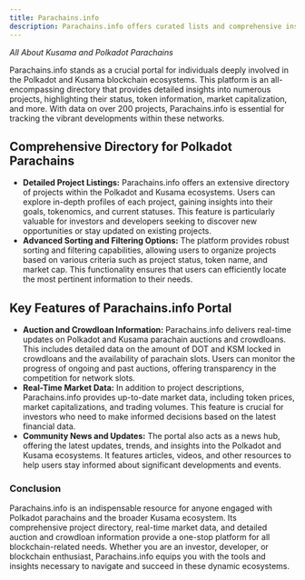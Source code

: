```yaml
---
title: Parachains.info
description: Parachains.info offers curated lists and comprehensive insights on Kusama and Polkadot parachains projects.
---
```


*All About Kusama and Polkadot Parachains*

Parachains.info stands as a crucial portal for individuals deeply involved in the Polkadot and Kusama blockchain ecosystems. This platform is an all-encompassing directory that provides detailed insights into numerous projects, highlighting their status, token information, market capitalization, and more. With data on over 200 projects, Parachains.info is essential for tracking the vibrant developments within these networks.

## Comprehensive Directory for Polkadot Parachains
- **Detailed Project Listings:** Parachains.info offers an extensive directory of projects within the Polkadot and Kusama ecosystems. Users can explore in-depth profiles of each project, gaining insights into their goals, tokenomics, and current statuses. This feature is particularly valuable for investors and developers seeking to discover new opportunities or stay updated on existing projects.
- **Advanced Sorting and Filtering Options:** The platform provides robust sorting and filtering capabilities, allowing users to organize projects based on various criteria such as project status, token name, and market cap. This functionality ensures that users can efficiently locate the most pertinent information to their needs.

## Key Features of Parachains.info Portal
- **Auction and Crowdloan Information:** Parachains.info delivers real-time updates on Polkadot and Kusama parachain auctions and crowdloans. This includes detailed data on the amount of DOT and KSM locked in crowdloans and the availability of parachain slots. Users can monitor the progress of ongoing and past auctions, offering transparency in the competition for network slots.
- **Real-Time Market Data:** In addition to project descriptions, Parachains.info provides up-to-date market data, including token prices, market capitalizations, and trading volumes. This feature is crucial for investors who need to make informed decisions based on the latest financial data.
- **Community News and Updates:** The portal also acts as a news hub, offering the latest updates, trends, and insights into the Polkadot and Kusama ecosystems. It features articles, videos, and other resources to help users stay informed about significant developments and events.

### Conclusion
Parachains.info is an indispensable resource for anyone engaged with Polkadot parachains and the broader Kusama ecosystem. Its comprehensive project directory, real-time market data, and detailed auction and crowdloan information provide a one-stop platform for all blockchain-related needs. Whether you are an investor, developer, or blockchain enthusiast, Parachains.info equips you with the tools and insights necessary to navigate and succeed in these dynamic ecosystems.
